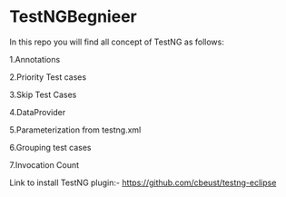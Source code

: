 # TestNGBegnieer

In this repo you will find all concept of TestNG as follows:

1.Annotations

2.Priority Test cases

3.Skip Test Cases

4.DataProvider

5.Parameterization from testng.xml

6.Grouping test cases

7.Invocation Count

Link to install TestNG plugin:- https://github.com/cbeust/testng-eclipse
